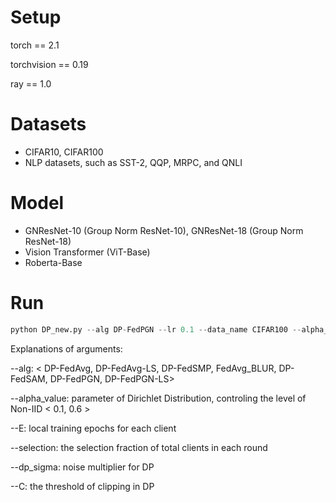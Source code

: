 # Setup

torch == 2.1

torchvision == 0.19

ray == 1.0

# Datasets

- CIFAR10, CIFAR100
- NLP datasets, such as SST-2, QQP, MRPC, and QNLI 

# Model

- GNResNet-10 (Group Norm ResNet-10), GNResNet-18 (Group Norm ResNet-18)
- Vision Transformer (ViT-Base)
- Roberta-Base

# Run

```python
python DP_new.py --alg DP-FedPGN --lr 0.1 --data_name CIFAR100 --alpha_value 0.6 --alpha 0.9 --epoch 301 --extname CIFAR100 --lr_decay 0.998 --gamma 0.2 --CNN resnet10 --E 5 --batch_size 50 --gpu 0 --num_gpus_per 0.1 --normalization GN --selection 0.1 --print 0 --dp_sigma 0.8 --rho 0.1 --C 1.0 --momentum 0 --num_workers 500 --pre 1 --ls_sigma 0 --maxnorm 10 --clip True --preprint 1
```

Explanations of arguments:

--alg: < DP-FedAvg, DP-FedAvg-LS, DP-FedSMP, FedAvg_BLUR, DP-FedSAM, DP-FedPGN, DP-FedPGN-LS>

--alpha_value: parameter of Dirichlet Distribution, controling the level of Non-IID < 0.1, 0.6 >

--E: local training epochs for each client

--selection: the selection fraction of total clients in each round

--dp_sigma: noise multiplier for DP

--C: the threshold of clipping in DP
